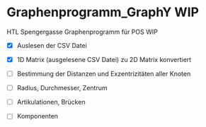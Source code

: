 # Graphenprogramm_GraphY WIP
HTL Spengergasse Graphenprogramm für POS WIP

- [x] Auslesen der CSV Datei
- [x] 1D Matrix (ausgelesene CSV Datei) zu 2D Matrix konvertiert
- [ ] Bestimmung der Distanzen und Exzentrizitäten aller Knoten
- [ ] Radius, Durchmesser, Zentrum
- [ ] Artikulationen, Brücken
- [ ] Komponenten

